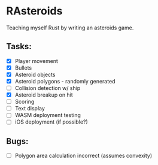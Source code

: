 # RAsteroids
Teaching myself Rust by writing an asteroids game.

## Tasks:

- [x] Player movement
- [x] Bullets
- [x] Asteroid objects
- [x] Asteroid polygons - randomly generated
- [ ] Collision detection w/ ship
- [x] Asteroid breakup on hit
- [ ] Scoring
- [ ] Text display
- [ ] WASM deployment testing
- [ ] iOS deployment (if possible?)

## Bugs:

- [ ] Polygon area calculation incorrect (assumes convexity)
